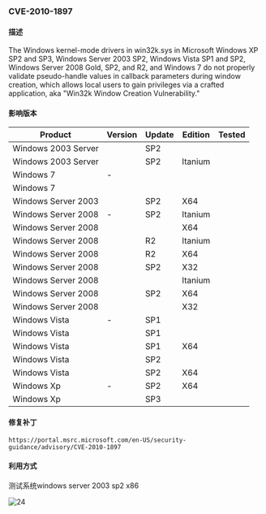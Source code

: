 ### CVE-2010-1897

#### 描述

The Windows kernel-mode drivers in win32k.sys in Microsoft Windows XP SP2 and SP3, Windows Server 2003 SP2, Windows Vista SP1 and SP2, Windows Server 2008 Gold, SP2, and R2, and Windows 7 do not properly validate pseudo-handle values in callback parameters during window creation, which allows local users to gain privileges via a crafted application, aka "Win32k Window Creation Vulnerability."

#### 影响版本

| Product             | Version | Update | Edition | Tested |
| ------------------- | ------- | ------ | ------- | ------ |
| Windows 2003 Server |         | SP2    |         |        |
| Windows 2003 Server |         | SP2    | Itanium |        |
| Windows 7           | -       |        |         |        |
| Windows 7           |         |        |         |        |
| Windows Server 2003 |         | SP2    | X64     |        |
| Windows Server 2008 | -       | SP2    | Itanium |        |
| Windows Server 2008 |         |        | X64     |        |
| Windows Server 2008 |         | R2     | Itanium |        |
| Windows Server 2008 |         | R2     | X64     |        |
| Windows Server 2008 |         | SP2    | X32     |        |
| Windows Server 2008 |         |        | Itanium |        |
| Windows Server 2008 |         | SP2    | X64     |        |
| Windows Server 2008 |         |        | X32     |        |
| Windows Vista       | -       | SP1    |         |        |
| Windows Vista       |         | SP1    |         |        |
| Windows Vista       |         | SP1    | X64     |        |
| Windows Vista       |         | SP2    |         |        |
| Windows Vista       |         | SP2    | X64     |        |
| Windows Xp          | -       | SP2    | X64     |        |
| Windows Xp          |         | SP3    |         |        |

#### 修复补丁

```
https://portal.msrc.microsoft.com/en-US/security-guidance/advisory/CVE-2010-1897
```

#### 利用方式

测试系统windows server 2003 sp2 x86

![24](https://github.com/Ascotbe/Random-img/blob/master/WindowsKernelExploits/CVE-2010-1897_win2003_x86.gif?raw=true)

